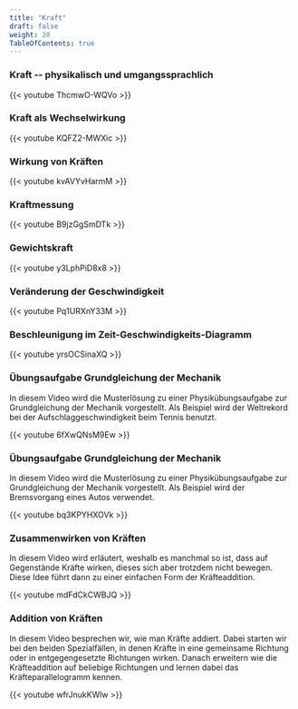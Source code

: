 ```yaml
---
title: "Kraft"
draft: false
weight: 20
TableOfContents: true
---
```


### Kraft -- physikalisch und umgangssprachlich
{{< youtube ThcmwO-WQVo >}}

### Kraft als Wechselwirkung
{{< youtube KQFZ2-MWXic >}}

### Wirkung von Kräften
{{< youtube kvAVYvHarmM >}}

### Kraftmessung
{{< youtube B9jzGgSmDTk >}}

### Gewichtskraft
{{< youtube y3LphPiD8x8 >}}

### Veränderung der Geschwindigkeit
{{< youtube Pq1URXnY33M >}}

### Beschleunigung im Zeit-Geschwindigkeits-Diagramm
{{< youtube yrsOCSinaXQ >}}

### Übungsaufgabe Grundgleichung der Mechanik
In diesem Video wird die Musterlösung zu einer Physikübungsaufgabe zur Grundgleichung der Mechanik vorgestellt. Als Beispiel wird der Weltrekord bei der Aufschlaggeschwindigkeit beim Tennis benutzt.

{{< youtube 6fXwQNsM9Ew >}}

### Übungsaufgabe Grundgleichung der Mechanik
In diesem Video wird die Musterlösung zu einer Physikübungsaufgabe zur Grundgleichung der Mechanik vorgestellt. Als Beispiel wird der Bremsvorgang eines Autos verwendet.

{{< youtube bq3KPYHXOVk >}}

### Zusammenwirken von Kräften
In diesem Video wird erläutert, weshalb es manchmal so ist, dass auf Gegenstände Kräfte wirken, dieses sich aber trotzdem nicht bewegen. Diese Idee führt dann zu einer einfachen Form der Kräfteaddition.

{{< youtube mdFdCkCWBJQ >}}


### Addition von Kräften
In diesem Video besprechen wir, wie man Kräfte addiert. Dabei starten wir bei den beiden Spezialfällen, in denen Kräfte in eine gemeinsame Richtung oder in entgegengesetzte Richtungen wirken. Danach erweitern wie die Kräfteaddition auf beliebige Richtungen und lernen dabei das Kräfteparallelogramm kennen.

{{< youtube wfrJnukKWlw >}}